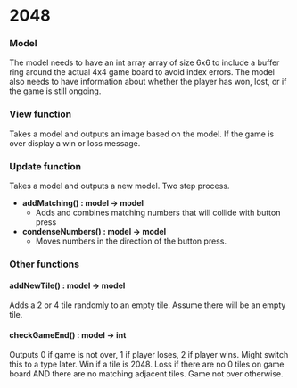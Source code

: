 # 2048

### Model
The model needs to have an int array array of size 6x6 to include a buffer ring around the actual 4x4 game board to avoid index errors. The model also needs to have information about whether the player has won, lost, or if the game is still ongoing.

### View function
Takes a model and outputs an image based on the model. If the game is over display a win or loss message.

### Update function
Takes a model and outputs a new model. Two step process.
- **addMatching() : model -> model**
  - Adds and combines matching numbers that will collide with button press
- **condenseNumbers() : model -> model**
  - Moves numbers in the direction of the button press.
  
### Other functions
#### addNewTile() : model -> model
Adds a 2 or 4 tile randomly to an empty tile. Assume there will be an empty tile.

#### checkGameEnd() : model -> int
Outputs 0 if game is not over, 1 if player loses, 2 if player wins. Might switch this to a type later.
Win if a tile is 2048.
Loss if there are no 0 tiles on game board AND there are no matching adjacent tiles.
Game not over otherwise.
